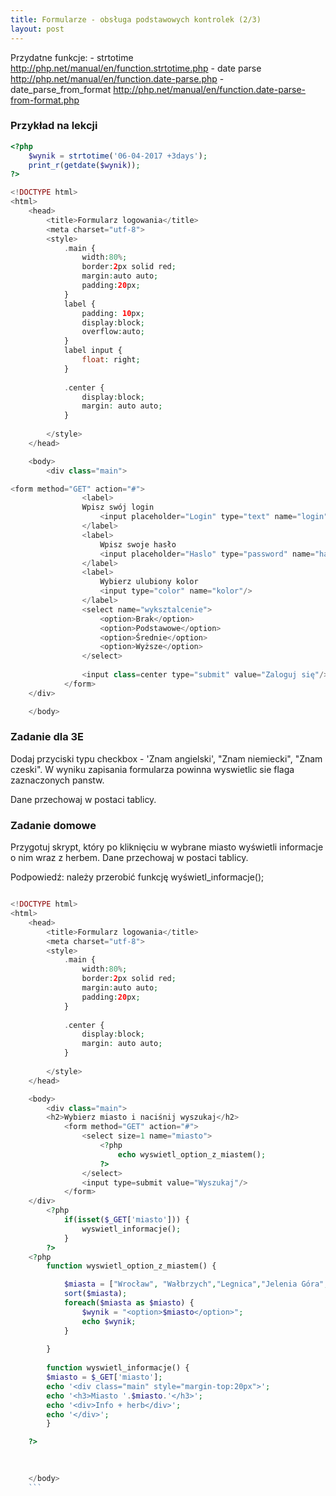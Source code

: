 ```yaml
---
title: Formularze - obsługa podstawowych kontrolek (2/3)
layout: post
---
```



Przydatne funkcje:
    - strtotime http://php.net/manual/en/function.strtotime.php
    - date parse http://php.net/manual/en/function.date-parse.php
    - date_parse_from_format http://php.net/manual/en/function.date-parse-from-format.php
    
    
    
 
### Przykład na lekcji


```php
<?php
    $wynik = strtotime('06-04-2017 +3days');
    print_r(getdate($wynik));
?>

```
```php
<!DOCTYPE html>
<html>
    <head>
        <title>Formularz logowania</title>
        <meta charset="utf-8">
        <style>
            .main {
                width:80%;
                border:2px solid red;
                margin:auto auto;
                padding:20px;
            }
            label {
                padding: 10px;
                display:block;
                overflow:auto;
            }
            label input {
                float: right;
            }
            
            .center {
                display:block;
                margin: auto auto;
            }
            
        </style>
    </head>

    <body>
        <div class="main">

<form method="GET" action="#">
                <label>
                Wpisz swój login
                    <input placeholder="Login" type="text" name="login"/>
                </label>
                <label>
                    Wpisz swoje hasło
                    <input placeholder="Haslo" type="password" name="haslo"/>
                </label>
                <label>
                    Wybierz ulubiony kolor
                    <input type="color" name="kolor"/>
                </label>
                <select name="wyksztalcenie">
                    <option>Brak</option>
                    <option>Podstawowe</option>
                    <option>Średnie</option>
                    <option>Wyższe</option>
                </select>
                
                <input class=center type="submit" value="Zaloguj się"/>
            </form>        
    </div>

    </body>
```

### Zadanie dla 3E

Dodaj przyciski typu checkbox - 'Znam angielski', "Znam niemiecki", "Znam czeski".
W wyniku zapisania formularza powinna wyswietlic sie flaga zaznaczonych panstw.

Dane przechowaj w postaci tablicy. 



### Zadanie domowe


Przygotuj skrypt, który po kliknięciu w wybrane miasto wyświetli informacje o nim wraz z herbem.
Dane przechowaj w postaci tablicy.

Podpowiedź: należy przerobić funkcję wyświetl_informacje();


```php

<!DOCTYPE html>
<html>
    <head>
        <title>Formularz logowania</title>
        <meta charset="utf-8">
        <style>
            .main {
                width:80%;
                border:2px solid red;
                margin:auto auto;
                padding:20px;
            }
            
            .center {
                display:block;
                margin: auto auto;
            }
            
        </style>
    </head>

    <body>
        <div class="main">
        <h2>Wybierz miasto i naciśnij wyszukaj</h2>
            <form method="GET" action="#">
                <select size=1 name="miasto">
                    <?php
                        echo wyswietl_option_z_miastem();
                    ?>
                </select>
                <input type=submit value="Wyszukaj"/>
            </form>        
    </div>
        <?php
            if(isset($_GET['miasto'])) {
                wyswietl_informacje();
            }
        ?>
    <?php
        function wyswietl_option_z_miastem() {

            $miasta = ["Wrocław", "Wałbrzych","Legnica","Jelenia Góra", "Lubin", "Głogów", "Świdnica","Bolesławiec","Oleśnica","Dzierżoniów"];
            sort($miasta);
            foreach($miasta as $miasto) {
                $wynik = "<option>$miasto</option>";
                echo $wynik;
            }
        
        }
        
        function wyswietl_informacje() {
        $miasto = $_GET['miasto'];
        echo '<div class="main" style="margin-top:20px">';
        echo '<h3>Miasto '.$miasto.'</h3>';
        echo '<div>Info + herb</div>';
        echo '</div>';
        }

    ?>
    
    

    </body>
    ```
    
    

